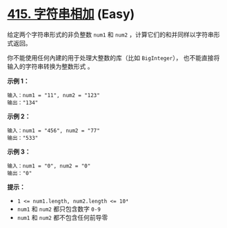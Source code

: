 # [415. 字符串相加][link] (Easy)

[link]: https://leetcode.cn/problems/add-strings/

给定两个字符串形式的非负整数 `num1` 和 `num2` ，计算它们的和并同样以字符串形式返回。

你不能使用任何內建的用于处理大整数的库（比如 `BigInteger`）， 也不能直接将输入的字符串转换为整数形式
。

**示例 1：**

```
输入：num1 = "11", num2 = "123"
输出："134"

```

**示例 2：**

```
输入：num1 = "456", num2 = "77"
输出："533"

```

**示例 3：**

```
输入：num1 = "0", num2 = "0"
输出："0"

```

**提示：**

- `1 <= num1.length, num2.length <= 10⁴`
- `num1` 和 `num2` 都只包含数字 `0-9`
- `num1` 和 `num2` 都不包含任何前导零

